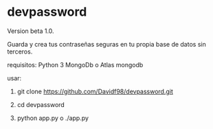 # devpassword
Version beta 1.0.

Guarda y crea tus contraseñas seguras en tu propia base de datos sin terceros.

requisitos:
Python 3
MongoDb o Atlas mongodb

usar:
1. git clone https://github.com/Davidf98/devpassword.git

2. cd devpassword

3. python app.py o ./app.py
